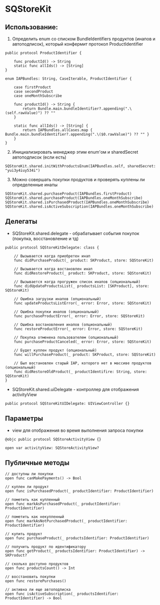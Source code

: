 # SQStoreKit


## Использование:

1. Определить enum со списком BundleIdentifiers продуктов (инапов и автоподписок), который конфермит протокол ProductIdentifier
```
public protocol ProductIdentifier {
    
    func productId() -> String
    static func allIds() -> [String]
}

enum IAPBundles: String, CaseIterable, ProductIdentifier {

    case firstProduct
    case secondProduct
    case oneMonthSubscribe

    func productId() -> String {
        return Bundle.main.bundleIdentifier?.appending(".\(self.rawValue)") ?? ""
    }

    static func allIds() -> [String] {
        return IAPBundles.allCases.map { Bundle.main.bundleIdentifier?.appending(".\($0.rawValue)") ?? "" }
    }
}
```
2. Инициализировать менеджер этим enum'ом и sharedSecret автоподписок (если есть)
```
SQStoreKit.shared.initWithProductsEnum(IAPBundles.self, sharedSecret: "yui3y4iuy534i")
```
3. Можно совершать покупки продуктов и проверять куплены ли определенные инапы
```
SQStoreKit.shared.purchaseProduct(IAPBundles.firstProduct)
SQStoreKit.shared.purchaseProduct(IAPBundles.oneMonthSubscribe)
SQStoreKit.shared.isPurchasedProduct(IAPBundles.oneMonthSubscribe)
SQStoreKit.shared.isActiveSubscription(IAPBundles.oneMonthSubscribe)
```
## Делегаты

- SQStoreKit.shared.delegate - обрабатывает события покупок (покупка, восстановление и тд)
```
public protocol SQStoreKitDelegate: class {

    // Вызывается когда приобретен инап
    func didPurchaseProduct(_ product: SKProduct, store: SQStoreKit)

    // Вызывается когда востановлен инап
    func didRestoreProduct(_ product: SKProduct, store: SQStoreKit)

    // Вызывается когда прогружен список инапов (опциональный)
    func didUpdateProductsList(_ productsList: [SKProduct], store: SQStoreKit)

    // Ошибка загрузки инапов (опциональный)
    func updateProductsListError(_ error: Error, store: SQStoreKit)
    
    // Ошибка покупки инапов (опциональный)
    func purchaseProductError(_ error: Error, store: SQStoreKit)

    // Ошибка востановления инапов (опциональный)
    func restoreProductError(_ error: Error, store: SQStoreKit)

    // Покупка отменена пользователем (опциональный)
    func purchaseProductCanceled(_ error: Error, store: SQStoreKit)

    // Будет куплен продукт (опциональный)
    func willPurchaseProduct(_ product: SKProduct, store: SQStoreKit)

    // Был востановлен старый IAP, которого нет в массиве продуктов (опциональный)
    func didRestoreOldProduct(_ productIdentifire: String, store: SQStoreKit)
}
```

- SQStoreKit.shared.uiDelegate - контроллер для отображения activityView
```
public protocol SQStoreKitUIDelegate: UIViewController {}
```

## Параметры
- view для отображения во время выполнения запроса покупки
```
@objc public protocol SQStoreActivityView {}

open var activityView: SQStoreActivityView?
```
## Публичные методы
```
// доступны ли покупки
open func canMakePayments() -> Bool 

// куплен ли продукт
open func isPurchasedProduct(_ productIdentifier: ProductIdentifier)

// пометить как купленный
open func markAsPurchasedProduct(_ productIdentifier: ProductIdentifier)

// пометить как некупленный
open func markAsNotPurchasedProduct(_ productIdentifier: ProductIdentifier) 

// купить продукт
open func purchaseProduct(_ productsIdentifier: ProductIdentifier) 

// получить продукт по идентификатору
open func getProduct(_ productsIdentifier: ProductIdentifier) -> SKProduct? 

// сколько доступно продуктов
open func productsCount() -> Int 

// восстановить покупки
open func restorePurchases() 

// активна ли еще автоподписка
open func isActiveSubscription(_ productsIdentifier: ProductIdentifier) -> Bool
```


